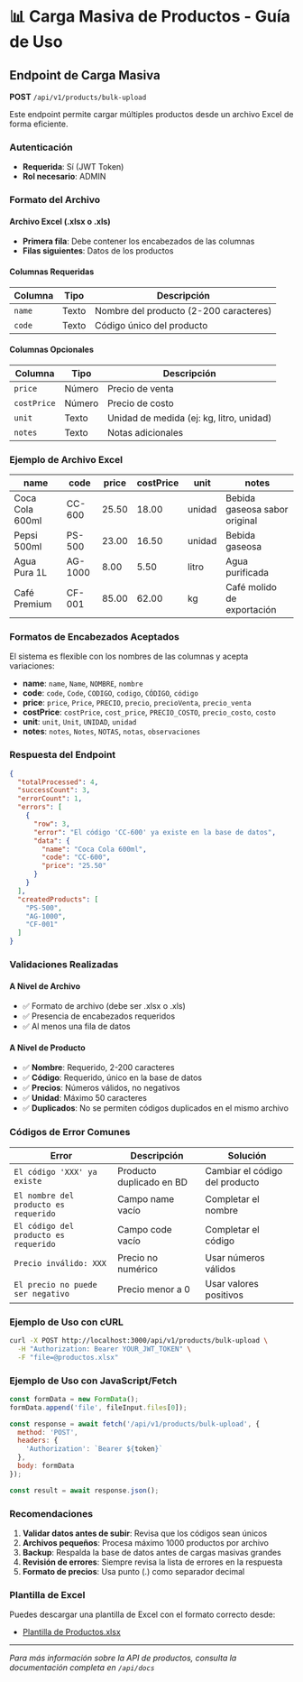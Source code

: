 # 📊 Carga Masiva de Productos - Guía de Uso

## Endpoint de Carga Masiva

**POST** `/api/v1/products/bulk-upload`

Este endpoint permite cargar múltiples productos desde un archivo Excel de forma eficiente.

### Autenticación
- **Requerida**: Sí (JWT Token)
- **Rol necesario**: ADMIN

### Formato del Archivo

#### Archivo Excel (.xlsx o .xls)
- **Primera fila**: Debe contener los encabezados de las columnas
- **Filas siguientes**: Datos de los productos

#### Columnas Requeridas
| Columna | Tipo | Descripción |
|---------|------|-------------|
| `name` | Texto | Nombre del producto (2-200 caracteres) |
| `code` | Texto | Código único del producto |

#### Columnas Opcionales
| Columna | Tipo | Descripción |
|---------|------|-------------|
| `price` | Número | Precio de venta |
| `costPrice` | Número | Precio de costo |
| `unit` | Texto | Unidad de medida (ej: kg, litro, unidad) |
| `notes` | Texto | Notas adicionales |

### Ejemplo de Archivo Excel

| name | code | price | costPrice | unit | notes |
|------|------|-------|-----------|------|-------|
| Coca Cola 600ml | CC-600 | 25.50 | 18.00 | unidad | Bebida gaseosa sabor original |
| Pepsi 500ml | PS-500 | 23.00 | 16.50 | unidad | Bebida gaseosa |
| Agua Pura 1L | AG-1000 | 8.00 | 5.50 | litro | Agua purificada |
| Café Premium | CF-001 | 85.00 | 62.00 | kg | Café molido de exportación |

### Formatos de Encabezados Aceptados

El sistema es flexible con los nombres de las columnas y acepta variaciones:

- **name**: `name`, `Name`, `NOMBRE`, `nombre`
- **code**: `code`, `Code`, `CODIGO`, `codigo`, `CÓDIGO`, `código`
- **price**: `price`, `Price`, `PRECIO`, `precio`, `precioVenta`, `precio_venta`
- **costPrice**: `costPrice`, `cost_price`, `PRECIO_COSTO`, `precio_costo`, `costo`
- **unit**: `unit`, `Unit`, `UNIDAD`, `unidad`
- **notes**: `notes`, `Notes`, `NOTAS`, `notas`, `observaciones`

### Respuesta del Endpoint

```json
{
  "totalProcessed": 4,
  "successCount": 3,
  "errorCount": 1,
  "errors": [
    {
      "row": 3,
      "error": "El código 'CC-600' ya existe en la base de datos",
      "data": {
        "name": "Coca Cola 600ml",
        "code": "CC-600",
        "price": "25.50"
      }
    }
  ],
  "createdProducts": [
    "PS-500",
    "AG-1000", 
    "CF-001"
  ]
}
```

### Validaciones Realizadas

#### A Nivel de Archivo
- ✅ Formato de archivo (debe ser .xlsx o .xls)
- ✅ Presencia de encabezados requeridos
- ✅ Al menos una fila de datos

#### A Nivel de Producto
- ✅ **Nombre**: Requerido, 2-200 caracteres
- ✅ **Código**: Requerido, único en la base de datos
- ✅ **Precios**: Números válidos, no negativos
- ✅ **Unidad**: Máximo 50 caracteres
- ✅ **Duplicados**: No se permiten códigos duplicados en el mismo archivo

### Códigos de Error Comunes

| Error | Descripción | Solución |
|-------|-------------|----------|
| `El código 'XXX' ya existe` | Producto duplicado en BD | Cambiar el código del producto |
| `El nombre del producto es requerido` | Campo name vacío | Completar el nombre |
| `El código del producto es requerido` | Campo code vacío | Completar el código |
| `Precio inválido: XXX` | Precio no numérico | Usar números válidos |
| `El precio no puede ser negativo` | Precio menor a 0 | Usar valores positivos |

### Ejemplo de Uso con cURL

```bash
curl -X POST http://localhost:3000/api/v1/products/bulk-upload \
  -H "Authorization: Bearer YOUR_JWT_TOKEN" \
  -F "file=@productos.xlsx"
```

### Ejemplo de Uso con JavaScript/Fetch

```javascript
const formData = new FormData();
formData.append('file', fileInput.files[0]);

const response = await fetch('/api/v1/products/bulk-upload', {
  method: 'POST',
  headers: {
    'Authorization': `Bearer ${token}`
  },
  body: formData
});

const result = await response.json();
```

### Recomendaciones

1. **Validar datos antes de subir**: Revisa que los códigos sean únicos
2. **Archivos pequeños**: Procesa máximo 1000 productos por archivo
3. **Backup**: Respalda la base de datos antes de cargas masivas grandes
4. **Revisión de errores**: Siempre revisa la lista de errores en la respuesta
5. **Formato de precios**: Usa punto (.) como separador decimal

### Plantilla de Excel

Puedes descargar una plantilla de Excel con el formato correcto desde:
- [Plantilla de Productos.xlsx](./plantilla-productos.xlsx)

---

*Para más información sobre la API de productos, consulta la documentación completa en `/api/docs`*

